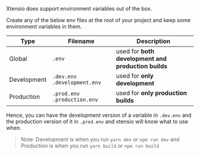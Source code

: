 Xtensio does support environment variables out of the box.

Create any of the below env files at the root of your project and keep some environment variables in them.

| Type        | Filename                      | Description                                         |
| ----------- | ----------------------------- | --------------------------------------------------- |
| Global      | `.env`                        | used for **both development and production builds** |
| Development | `.dev.env` `.development.env` | used for **only development**                       |
| Production  | `.prod.env` `.production.env` | used for **only production builds**                 |

Hence, you can have the development version of a variable in `.dev.env` and the production version of it in `.prod.env` and xtensio will know what to use when.

> Note: Development is when you run `yarn dev` or `npm run dev` and Production is when you run `yarn build` or `npm run build`
